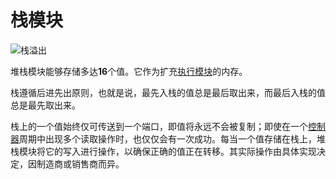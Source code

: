 # 栈模块
![栈溢出](item:tis3d:stack_module)

堆栈模块能够存储多达**16**个值。它作为扩充[执行模块](execution_module.md)的内存。

栈遵循后进先出原则，也就是说，最先入栈的值总是最后取出来，而最后入栈的值总是最先取出来。

栈上的一个值始终仅可传送到一个端口，即值将永远不会被复制；即使在一个[控制器](../block/controller.md)周期中出现多个读取操作时，也仅仅会有一次成功。每当一个值存储在栈上，堆栈模块将它的写入进行操作，以确保正确的值正在转移。其实际操作由具体实现决定，因制造商或销售商而异。

